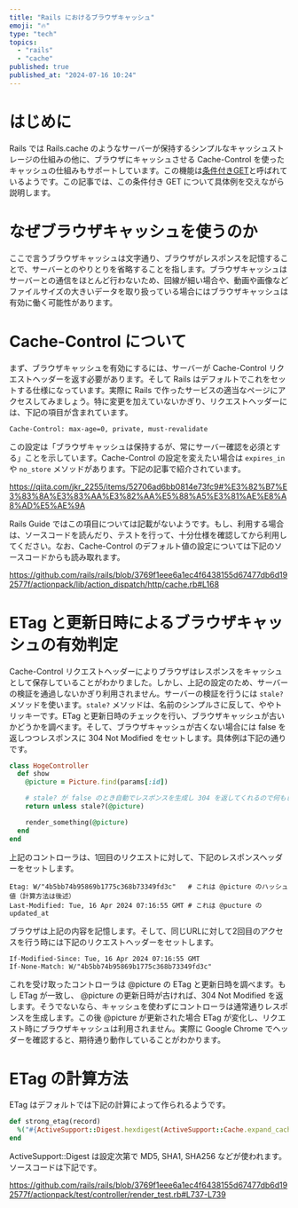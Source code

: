 ```yaml
---
title: "Rails におけるブラウザキャッシュ"
emoji: "🔥"
type: "tech"
topics:
  - "rails"
  - "cache"
published: true
published_at: "2024-07-16 10:24"
---
```


# はじめに

Rails では Rails.cache のようなサーバーが保持するシンプルなキャッシュストレージの仕組みの他に、ブラウザにキャッシュさせる Cache-Control を使ったキャッシュの仕組みもサポートしています。この機能は[条件付きGET](https://railsguides.jp/caching_with_rails.html#%E6%9D%A1%E4%BB%B6%E4%BB%98%E3%81%8Dget%E3%81%AE%E3%82%B5%E3%83%9D%E3%83%BC%E3%83%88)と呼ばれているようです。この記事では、この条件付き GET について具体例を交えながら説明します。

# なぜブラウザキャッシュを使うのか

ここで言うブラウザキャッシュは文字通り、ブラウザがレスポンスを記憶することで、サーバーとのやりとりを省略することを指します。ブラウザキャッシュはサーバーとの通信をほとんど行わないため、回線が細い場合や、動画や画像などファイルサイズの大きいデータを取り扱っている場合にはブラウザキャッシュは有効に働く可能性があります。

# Cache-Control について

まず、ブラウザキャッシュを有効にするには、サーバーが Cache-Control リクエストヘッダーを返す必要があります。そして Rails はデフォルトでこれをセットする仕様になっています。実際に Rails で作ったサービスの適当なページにアクセスしてみましょう。特に変更を加えていないかぎり、リクエストヘッダーには、下記の項目が含まれています。

```
Cache-Control: max-age=0, private, must-revalidate
```

この設定は「ブラウザキャッシュは保持するが、常にサーバー確認を必須とする」ことを示しています。Cache-Control の設定を変えたい場合は `expires_in` や `no_store` メソッドがあります。下記の記事で紹介されています。

https://qiita.com/jkr_2255/items/52706ad6bb0814e73fc9#%E3%82%B7%E3%83%8A%E3%83%AA%E3%82%AA%E5%88%A5%E3%81%AE%E8%A8%AD%E5%AE%9A

Rails Guide ではこの項目については記載がないようです。もし、利用する場合は、ソースコードを読んだり、テストを行って、十分仕様を確認してから利用してください。なお、Cache-Control のデフォルト値の設定については下記のソースコードからも読み取れます。

https://github.com/rails/rails/blob/3769f1eee6a1ec4f6438155d67477db6d192577f/actionpack/lib/action_dispatch/http/cache.rb#L168

# ETag と更新日時によるブラウザキャッシュの有効判定

Cache-Control リクエストヘッダーによりブラウザはレスポンスをキャッシュとして保存していることがわかりました。しかし、上記の設定のため、サーバーの検証を通過しないかぎり利用されません。サーバーの検証を行うには `stale?` メソッドを使います。`stale?` メソッドは、名前のシンプルさに反して、ややトリッキーです。ETag と更新日時のチェックを行い、ブラウザキャッシュが古いかどうかを調べます。そして、ブラウザキャッシュが古くない場合には false を返しつつレスポンスに 304 Not Modified をセットします。具体例は下記の通りです。

```ruby
class HogeController
  def show
    @picture = Picture.find(params[:id])

    # stale? が false のとき自動でレスポンスを生成し 304 を返してくれるので何もしない
    return unless stale?(@picture)

    render_something(@picture)
  end
end
```

上記のコントローラは、1回目のリクエストに対して、下記のレスポンスヘッダーをセットします。

```
Etag: W/"4b5bb74b95869b1775c368b73349fd3c"   # これは @picture のハッシュ値（計算方法は後述）
Last-Modified: Tue, 16 Apr 2024 07:16:55 GMT # これは @pucture の updated_at
```

ブラウザは上記の内容を記憶します。そして、同じURLに対して2回目のアクセスを行う時には下記のリクエストヘッダーをセットします。

```
If-Modified-Since: Tue, 16 Apr 2024 07:16:55 GMT
If-None-Match: W/"4b5bb74b95869b1775c368b73349fd3c"
```

これを受け取ったコントローラは @picture の ETag と更新日時を調べます。もし ETag が一致し、 @picture の更新日時が古ければ、304 Not Modified を返します。そうでないなら、キャッシュを使わずにコントローラは通常通りレスポンスを生成します。この後 @picture が更新された場合 ETag が変化し、リクエスト時にブラウザキャッシュは利用されません。実際に Google Chrome でヘッダーを確認すると、期待通り動作していることがわかります。

# ETag の計算方法

ETag はデフォルトでは下記の計算によって作られるようです。

```ruby
def strong_etag(record)
  %("#{ActiveSupport::Digest.hexdigest(ActiveSupport::Cache.expand_cache_key(record))}")
end
```

ActiveSupport::Digest は設定次第で MD5, SHA1, SHA256 などが使われます。ソースコードは下記です。

https://github.com/rails/rails/blob/3769f1eee6a1ec4f6438155d67477db6d192577f/actionpack/test/controller/render_test.rb#L737-L739
